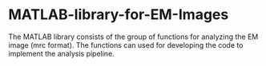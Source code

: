 # MATLAB-library-for-EM-Images
The MATLAB library consists of the group of functions for analyzing the EM image (mrc format). The functions can used for developing the code to implement the analysis pipeline. 
